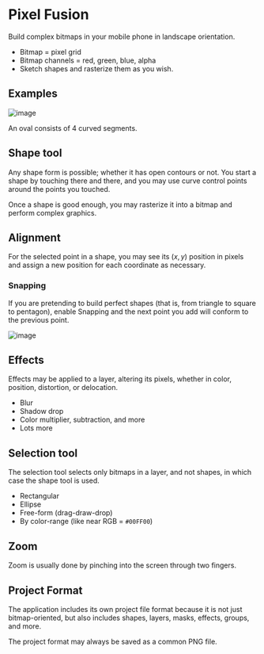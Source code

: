 # Pixel Fusion

Build complex bitmaps in your mobile phone in landscape orientation.

* Bitmap = pixel grid
* Bitmap channels = red, green, blue, alpha
* Sketch shapes and rasterize them as you wish.

## Examples

![image](https://github.com/user-attachments/assets/21a61c71-38d9-46dc-877a-bb93f7d24327)

An oval consists of 4 curved segments.

## Shape tool

Any shape form is possible; whether it has open contours or not. You start a shape by touching there and there, and you may use curve control points around the points you touched.

Once a shape is good enough, you may rasterize it into a bitmap and perform complex graphics.

## Alignment

For the selected point in a shape, you may see its $(x, y)$ position in pixels and assign a new position for each coordinate as necessary.

### Snapping

If you are pretending to build perfect shapes (that is, from triangle to square to pentagon), enable Snapping and the next point you add will conform to the previous point.

![image](https://github.com/user-attachments/assets/5586a8d7-6777-49a2-8274-263609149b35)

## Effects

Effects may be applied to a layer, altering its pixels, whether in color, position, distortion, or delocation.

* Blur
* Shadow drop
* Color multiplier, subtraction, and more
* Lots more

## Selection tool

The selection tool selects only bitmaps in a layer, and not shapes, in which case the shape tool is used.

* Rectangular
* Ellipse
* Free-form (drag-draw-drop)
* By color-range (like near RGB = `#00FF00`)

## Zoom

Zoom is usually done by pinching into the screen through two fingers.

## Project Format

The application includes its own project file format because it is not just bitmap-oriented, but also includes shapes, layers, masks, effects, groups, and more.

The project format may always be saved as a common PNG file.
